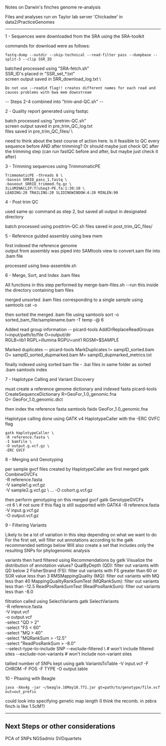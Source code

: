Notes on Darwin's finches genome re-analysis

Files and analyses run on Taylor lab server 'Chickadee' in data2/PracticeGenomes

--------------------------------------------------------------------------------

1 - Sequences were downloaded from the SRA using the SRA-toolkit

commands for download were as follows: 

	fastq-dump --outdir --skip-technical --read-filter pass --dumpbase --split-3 --clip SSR_ID

batched processed using "SRA-fetch.sh" \
SSR_ID's placed in "SSR_set_*.txt" \
screen output saved in SRR_download_log.txt \
	
	Do not use --readid flag!! creates different names for each read and causes problems with bwa mem downstream


-- Steps 2-4 combined into "trim-and-QC.sh" --
	
2 - Quality report generated using fastqc

batch processed using "pretrim-QC.sh" \
screen output saved in pre_trim_QC_log.txt \
files saved in pre_trim_QC_files/ \

need to think about the best course of action here. Is it feasible to QC every sequence before AND after trimming? Or should maybe just check QC after the trimming step (can run fastQC before and after, but maybe just check it after)


3 - Trimming sequences using TrimmomaticPE 

	TrimmomaticPE -threads 6 \
	-basein SRRID_pass_1.fastq \
	-baseout SRRID_trimmed.fq.gz \
	ILLUMINACLIP:TruSeq3-PE.fa:1:30:10 \
	LEADING:20 TRAILING:20 SLIDINGWINDOW:4:20 MINLEN:90 


4 - Post trim QC

used same qc command as step 2, but saved all output in designated directory

batch processed using posttrim-QC.sh
files saved in post_trim_QC_files/


5 - Reference guided assembly using bwa mem

first indexed the reference genome	
output from assembly was piped into SAMtools view to convert.sam file into .bam file 

processed using bwa-assemble.sh


6 - Merge, Sort, and Index .bam files

All functions in this step performed by merge-bam-files.sh
--run this inside the directory containing bam files

merged unsorted .bam files corresponding to a single sample using 
samtools cat -o 

then sorted the merged .bam file using 
	samtools sort -o sorted_bam_file/samplename.bam -T temp -@ 6 

Added read group information --
	picard-tools AddOrReplaceReadGroups \
	I=input/path/to/file O=output/dir \
	RGLB=lib1 RGPL=illumina RGPU=unit1 RGSM=$SAMPLE

Marked duplicates --
	picard-tools MarkDuplicates I= sampID_sorted.bam O= sampID_sorted_dupmarked.bam M= sampID_dupmarked_metrics.txt

finally indexed using sorted bam file - .bai files in same folder as sorted .bam
samtools index 

7 - Haplotype Calling and Variant Discovery

must create a reference genome dictionary and indexed fasta
picard-tools CreateSequenceDictionary R=GeoFor_1.0_genomic.fna \
O= GeoFor_1.0_genomic.dict

then index the reference fasta
samtools faidx GeoFor_1.0_genomic.fna

Haplotype calling done using GATK v4 HaplotypeCaller with the -ERC GVFC flag

	gatk HaplotypeCaller \
   	-R reference.fasta \
   	-I bamfile \
   	-O output.g.vcf.gz \  
   	-ERC GVCF

8 - Merging and Genotyping

per sample gvcf files created by HaplotypeCaller are first merged 
	gatk CombineGVCFs \
	-R reference.fasta \
	-V sample1.g.vcf.gz \
	-V sample2.g.vcf.gz \ ...
	-O cohort.g.vcf.gz

then perform genotyping on this merged gvcf
	gatk GenotypeGVCFs \
	-nt 6 \ # not sure if this flag is still supported with GATK4
	-R reference.fasta \
	-V input.g.vcf.gz \
	-O output.vcf.gz 

9 - Filtering Variants

Likely to be a lot of variation in this step depending on what we want to do
For the first set, will filter out annotations according to the gatk recommended settings below
Will also create a set that includes only the resulting SNPs for phylogenomic analysis 


variants then hard filtered using 
Recommendations by gatk
Visualize the distribution of annotation values?
QualByDepth (QD): filter out variants with QD below 2
FisherStrand (FS): filter out variants with FS greater than 60
	or SOR value less than 3
RMSMappingQuality (MQ): filter out variants with MQ less than 40
MappingQualityRankSumTest (MQRankSum): filter out variants less than -12.5
ReadPosRankSumTest (ReadPosRankSum): filter out variants less than -8.0

filtration called using SelectVariants
	gatk SelectVariants \
	-R reference.fasta \
	-V input.vcf \
	-o output.vcf \
	-select "QD > 2" \
	-select "FS < 60" \
	-select "MQ > 40" \
	-select "MQRankSum > -12.5" \
	-select "ReadPosRankSum > -8.0" \
	--select-type-to-include SNP 
	--exclude-filtered \ # won't include filtered sites
	--exclude-non-variants # won't include non-variant sites

tallied number of SNPs kept using
	gatk VariantsToTable -V input.vcf -F CHROM -F POS -F TYPE -O output.table

10 - Phasing with Beagle

	java -Xmx4g -jar ~/beagle.16May18.771.jar gt=path/to/genotype/file.vcf out=out_prefix

could look into specifying genetic map length (I think the recomb. in zebra finch is like 1.5cM?)

----------------------------------
Next Steps or other considerations
----------------------------------

PCA of SNPs
NGSadmix
SVDquartets
